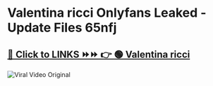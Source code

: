 
 # Valentina ricci Onlyfans Leaked - Update Files 65nfj

## <h2><a href="https://clipsfans.com/Valentina_ricci&ref=git">🔗 Click to LINKS ⏩⏩ 👉 🟢 Valentina ricci </a></h2>

<a href="https://clipsfans.com/Valentina_ricci&ref=git" rel="nofollow" data-target="animated-image.originalLink"><img src="https://i.ibb.co.com/xMMVF88/686577567.gif" alt="Viral Video Original" style="max-width: 100%; display: inline-block;" data-target="animated-image.originalImage"></a>

